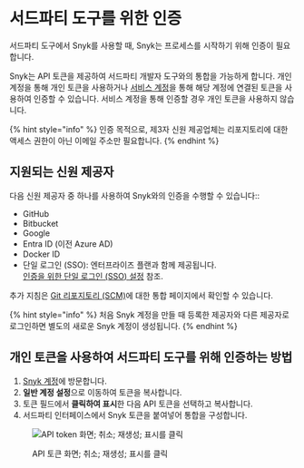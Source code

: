 # 서드파티 도구를 위한 인증

서드파티 도구에서 Snyk를 사용할 때, Snyk는 프로세스를 시작하기 위해 인증이 필요합니다.

Snyk는 API 토큰을 제공하여 서드파티 개발자 도구와의 통합을 가능하게 합니다. 개인 계정을 통해 개인 토큰을 사용하거나 [서비스 계정](service-accounts/)을 통해 해당 계정에 연결된 토큰을 사용하여 인증할 수 있습니다. 서비스 계정을 통해 인증할 경우 개인 토큰을 사용하지 않습니다.

{% hint style="info" %}
인증 목적으로, 제3자 신원 제공업체는 리포지토리에 대한 액세스 권한이 아닌 이메일 주소만 필요합니다.
{% endhint %}

## 지원되는 신원 제공자

다음 신원 제공자 중 하나를 사용하여 Snyk와의 인증을 수행할 수 있습니다::

- GitHub
- Bitbucket
- Google
- Entra ID (이전 Azure AD)
- Docker ID
- 단일 로그인 (SSO): 엔터프라이즈 플랜과 함께 제공됩니다.\
  [인증을 위한 단일 로그인 (SSO) 설정](single-sign-on-sso-for-authentication-to-snyk/) 참조.

추가 지침은 [Git 리포지토리 (SCM)](../scm-ide-and-ci-cd-integrations/snyk-scm-integrations/)에 대한 통합 페이지에서 확인할 수 있습니다.

{% hint style="info" %}
처음 Snyk 계정을 만들 때 등록한 제공자와 다른 제공자로 로그인하면 별도의 새로운 Snyk 계정이 생성됩니다.
{% endhint %}

## 개인 토큰을 사용하여 서드파티 도구를 위해 인증하는 방법

1. [Snyk 계정](https://app.snyk.io/account)에 방문합니다.
2. **일반 계정 설정**으로 이동하여 토큰을 복사합니다.
3. 토큰 필드에서 **클릭하여 표시**한 다음 API 토큰을 선택하고 복사합니다.
4. 서드파티 인터페이스에서 Snyk 토큰을 붙여넣어 통합을 구성합니다.

<figure><img src="../.gitbook/assets/uuid-8d94edf8-b42b-e5b3-ada1-e157d18ff884-en (1) (1) (1) (1) (1) (1) (1) (1) (1) (1) (1) (1) (1) (1) (1) (3) (16).png" alt="API token 화면; 취소; 재생성; 표시를 클릭"><figcaption><p>API 토큰 화면; 취소; 재생성; 표시를 클릭</p></figcaption></figure>